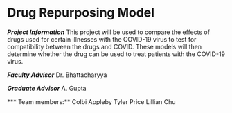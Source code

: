 # Drug Repurposing Model

***Project Information***
This project will be used to compare the effects of drugs used for certain illnesses with the COVID-19 virus to test for compatibility between the drugs and COVID. These models will then determine whether the drug can be used to treat patients with the COVID-19 virus.

***Faculty Advisor***
Dr. Bhattacharyya

***Graduate Advisor***
A. Gupta

*** Team members:**
Colbi Appleby
Tyler Price
Lillian Chu